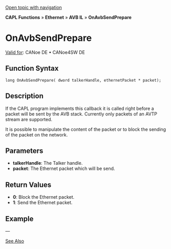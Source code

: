 [Open topic with navigation](../../../../../../CANoeDEFamily.htm#Topics/CAPLFunctions/IP/AVBIL/Functions/CAPLfunctionOnAvbSendPrepare.md)

**CAPL Functions** » **Ethernet** » **AVB IL** » **OnAvbSendPrepare**

# OnAvbSendPrepare

[Valid for](../../../../Shared/FeatureAvailability.md): CANoe DE • CANoe4SW DE

## Function Syntax

```plaintext
long OnAvbSendPrepare( dword talkerHandle, ethernetPacket * packet);
```

## Description

If the CAPL program implements this callback it is called right before a packet will be sent by the AVB stack. Currently only packets of an AVTP stream are supported.

It is possible to manipulate the content of the packet or to block the sending of the packet on the network.

## Parameters

- **talkerHandle**: The Talker handle.
- **packet**: The Ethernet packet which will be send.

## Return Values

- **0**: Block the Ethernet packet.
- **1**: Send the Ethernet packet.

## Example

—

[See Also](javascript:void(0);)